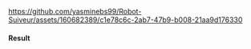 
https://github.com/yasminebs99/Robot-Suiveur/assets/160682389/c1e78c6c-2ab7-47b9-b008-21aa9d176330
<h4>Result</h4>
